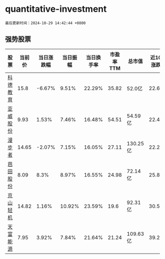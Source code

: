 # quantitative-investment

`最后更新时间：2024-10-29 14:42:44 +0800`

## 强势股票

|股票|当前价|当日涨跌幅|当日振幅|当日换手率|市盈率TTM|总市值|近10日涨跌幅|
|----|----|----|----|----|----|----|----|
|[科德教育](https://xueqiu.com/S/SZ300192)|15.8|-6.67%|9.51%|22.29%|35.82|52.0亿|22.67%|
|[亚威股份](https://xueqiu.com/S/SZ002559)|9.93|1.53%|7.46%|16.48%|54.51|54.59亿|22.44%|
|[漫步者](https://xueqiu.com/S/SZ002351)|14.65|-2.07%|7.15%|16.05%|27.11|130.25亿|22.29%|
|[芭田股份](https://xueqiu.com/S/SZ002170)|8.09|8.3%|8.97%|16.55%|24.98|72.14亿|25.82%|
|[京山轻机](https://xueqiu.com/S/SZ000821)|14.82|1.16%|10.92%|23.59%|19.6|92.31亿|30.57%|
|[天富能源](https://xueqiu.com/S/SH600509)|7.95|3.92%|7.84%|21.64%|21.24|109.63亿|39.23%|
